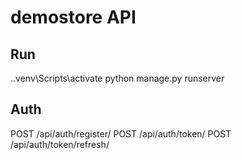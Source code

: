 # demostore API
## Run
.\.venv\Scripts\activate
python manage.py runserver

## Auth
POST /api/auth/register/
POST /api/auth/token/
POST /api/auth/token/refresh/
